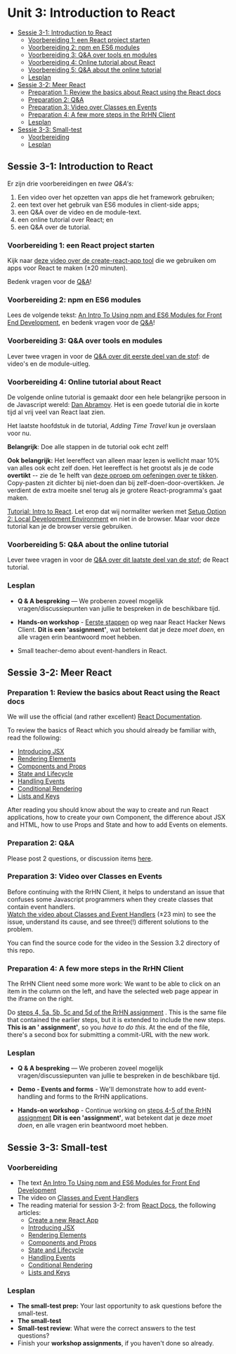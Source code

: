 # Unit 3: Introduction to React

- [Sessie 3-1: Introduction to React](#sessie-3-1-introduction-to-react)
    - [Voorbereiding 1: een React project starten](#voorbereiding-1-een-react-project-starten)
    - [Voorbereiding 2: npm en ES6 modules](#voorbereiding-2-npm-en-es6-modules)
    - [Voorbereiding 3: Q&A over tools en modules](#voorbereiding-3-qa-over-tools-en-modules)
    - [Voorbereiding 4: Online tutorial about React](#voorbereiding-4-online-tutorial-about-react)
    - [Voorbereiding 5: Q&A about the online tutorial](#voorbereiding-5-qa-about-the-online-tutorial)
    - [Lesplan](#lesplan)
- [Sessie 3-2: Meer React](#sessie-3-2-meer-react)
    - [Preparation 1: Review the basics about React using the React docs](#preparation-1-review-the-basics-about-react-using-the-react-docs)
    - [Preparation 2: Q&A](#preparation-2-qa)
    - [Preparation 3: Video over Classes en Events](#preparation-3-video-over-classes-en-events)
    - [Preparation 4: A few more steps in the RrHN Client](#preparation-4-a-few-more-steps-in-the-rrhn-client)
    - [Lesplan](#lesplan-1)
- [Sessie 3-3: Small-test](#sessie-3-3-small-test)
    - [Voorbereiding](#voorbereiding)
    - [Lesplan](#lesplan-2)

## Sessie 3-1: Introduction to React

Er zijn drie voorbereidingen en _twee Q&A's:_

1. Een video over het opzetten van apps die het framework gebruiken;
1. een text over het gebruik van ES6 modules in client-side apps;
1. een Q&A over de video en de module-text.
1. een online tutorial over React; en
1. een Q&A over de tutorial.

### Voorbereiding 1: een React project starten

Kijk naar [deze video over de create-react-app tool](https://youtu.be/_qeOhgW7MLg) die we gebruiken om apps voor React
te maken (±20 minuten).

Bedenk vragen voor de [Q&A](https://dwa-courses.firebaseapp.com/qna_cwd_3.1.1.html)!

### Voorbereiding 2: npm en ES6 modules

Lees de volgende
tekst: [An Intro To Using npm and ES6 Modules for Front End Development](https://wesbos.com/javascript-modules/), en
bedenk vragen voor de [Q&A](https://dwa-courses.firebaseapp.com/qna_cwd_3.1.1.html)!

### Voorbereiding 3: Q&A over tools en modules

Lever twee vragen in voor
de [Q&A over dit eerste deel van de stof](https://dwa-courses.firebaseapp.com/qna_cwd_3.1.1.html): de video's en de
module-uitleg.

### Voorbereiding 4: Online tutorial about React

De volgende online tutorial is gemaakt door een hele belangrijke persoon in de Javascript
wereld: [Dan Abramov](https://twitter.com/dan_abramov?ref_src=twsrc%5Egoogle%7Ctwcamp%5Eserp%7Ctwgr%5Eauthor). Het is
een goede tutorial die in korte tijd al vrij veel van React laat zien.

Het laatste hoofdstuk in de tutorial, _Adding Time Travel_ kun je overslaan voor nu.

**Belangrijk**: Doe alle stappen in de tutorial ook echt zelf!

**Ook belangrijk:** Het leereffect van alleen maar lezen is wellicht maar 10% van alles ook echt zelf doen. Het
leereffect is het grootst als je de code **overtikt** -- zie de 1e helft
van [deze oproep om oefeningen over te tikken](https://learnpythonthehardway.org/book/intro.html). Copy-pasten zit
dichter bij niet-doen dan bij zelf-doen-door-overtikken. Je verdient de extra moeite snel terug als je grotere
React-programma's gaat maken.

[Tutorial: Intro to React](https://reactjs.org/tutorial/tutorial.html). Let erop dat wij normaliter werken
met [Setup Option 2: Local Development Environment](https://reactjs.org/tutorial/tutorial.html#setup-option-2-local-development-environment)
en niet in de browser. Maar voor deze tutorial kan je de browser versie gebruiken.

### Voorbereiding 5: Q&A about the online tutorial

Lever twee vragen in voor
de [Q&A over dit laatste deel van de stof](https://dwa-courses.firebaseapp.com/qna_cwd_3.1.2.html); de React tutorial.

### Lesplan

- **Q & A bespreking** — We proberen zoveel mogelijk vragen/discussiepunten van jullie te bespreken in de beschikbare
  tijd.

- **Hands-on workshop** - [Eerste stappen](https://dwa-courses.firebaseapp.com/assignment_cwd_3.1.html) op weg naar
  React Hacker News Client.
  **Dit is een 'assignment'**, wat betekent dat je deze _moet doen_, en alle vragen erin beantwoord moet hebben.

- Small teacher-demo about event-handlers in React.

## Sessie 3-2: Meer React

### Preparation 1: Review the basics about React using the React docs

We will use the official (and rather excellent) [React Documentation](https://reactjs.org/docs/).

To review the basics of React which you should already be familiar with, read the following:

- [Introducing JSX](https://reactjs.org/docs/introducing-jsx.html)
- [Rendering Elements](https://reactjs.org/docs/rendering-elements.html)
- [Components and Props](https://reactjs.org/docs/components-and-props.html)
- [State and Lifecycle](https://reactjs.org/docs/state-and-lifecycle.html)
- [Handling Events](https://reactjs.org/docs/handling-events.html)
- [Conditional Rendering](https://reactjs.org/docs/conditional-rendering.html)
- [Lists and Keys](https://reactjs.org/docs/lists-and-keys.html)

After reading you should know about the way to create and run React applications, how to create your own Component, the
difference about JSX and HTML, how to use Props and State and how to add Events on elements.

### Preparation 2: Q&A

Please post 2 questions, or discussion items [here](https://dwa-courses.firebaseapp.com/qna_cwd_3.2.html).

### Preparation 3: Video over Classes en Events

Before continuing with the RrHN Client, it helps to understand an issue that confuses some Javascript programmers when
they create classes that contain event handlers.  
[Watch the video about Classes and Event Handlers](https://youtu.be/Z1UeeJiK64A) (±23 min) to see the issue, understand
its cause, and see three(!) different solutions to the problem.

You can find the source code for the video in the Session 3.2 directory of this repo.

### Preparation 4: A few more steps in the RrHN Client

The RrHN Client need some more work: We want to be able to click on an item in the column on the left, and have the
selected web page appear in the iframe on the right.

Do [steps 4, 5a, 5b, 5c and 5d of the RrHN assignment](https://dwa-courses.firebaseapp.com/assignment_cwd_3.1.html#h_IksAw+Dhir)
. This is the same file that contained the earlier steps, but it is extended to include the new steps. **This is an '
assignment'**, so you _have to do this_. At the end of the file, there's a second box for submitting a commit-URL with
the new work.

### Lesplan

- **Q & A bespreking** — We proberen zoveel mogelijk vragen/discussiepunten van jullie te bespreken in de beschikbare
  tijd.

- **Demo - Events and forms** - We'll demonstrate how to add event-handling and forms to the RrHN applications.

- **Hands-on workshop** - Continue working
  on [steps 4-5 of the RrHN assignment](https://dwa-courses.firebaseapp.com/assignment_cwd_3.1.html#h_IksAw+Dhir)
  **Dit is een 'assignment'**, wat betekent dat je deze _moet doen_, en alle vragen erin beantwoord moet hebben.

## Sessie 3-3: Small-test

### Voorbereiding

- The text [An Intro To Using npm and ES6 Modules for Front End Development](https://wesbos.com/javascript-modules/)
- The video on [Classes and Event Handlers](https://youtu.be/Z1UeeJiK64A)
- The reading material for session 3-2: from [React Docs](https://reactjs.org/docs), the following articles:
    - [Create a new React App](https://reactjs.org/docs/create-a-new-react-app.html)
    - [Introducing JSX](https://reactjs.org/docs/introducing-jsx.html)
    - [Rendering Elements](https://reactjs.org/docs/rendering-elements.html)
    - [Components and Props](https://reactjs.org/docs/components-and-props.html)
    - [State and Lifecycle](https://reactjs.org/docs/state-and-lifecycle.html)
    - [Handling Events](https://reactjs.org/docs/handling-events.html)
    - [Conditional Rendering](https://reactjs.org/docs/conditional-rendering.html)
    - [Lists and Keys](https://reactjs.org/docs/lists-and-keys.html)

### Lesplan

- **The small-test prep:** Your last opportunity to ask questions before the small-test.
- **The small-test**
- **Small-test review**: What were the correct answers to the test questions?
- Finish your **workshop assignments**, if you haven't done so already.
